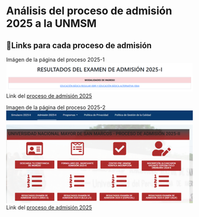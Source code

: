 # Análisis del proceso de admisión 2025 a la UNMSM
## 🔗Links para cada proceso de admisión
Imágen de la página del proceso 2025-1
![Imágen link 2025-1](imagenes/20251.png)
Link del [proceso de admisión 2025](https://admision.unmsm.edu.pe/Website20251/)

Imagen de la página del proceso 2025-2
![Imágen link 2025-1](imagenes/20252.png)
Link del [proceso de admisión 2025](https://admision.unmsm.edu.pe/portal/admision2025-ii/)

